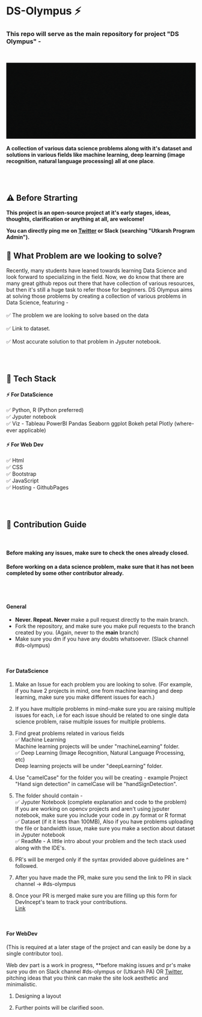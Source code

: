 # DS-Olympus ⚡️
### This repo will serve as the main repository for project "DS Olympus" - 
<br>

![image](forReadme/intro.gif)

**A collection of various data science problems along with it's dataset and solutions in various fields like machine learning, deep learning (image recognition, natural language processing) all at one place**. 

<br>
<br>


## ⚠️ Before Strarting 

**This project is an open-source project at it's early stages, ideas, thoughts, clarification or anything at all, are welcome!**

**You can directly ping me on [Twitter](https://twitter.com/TweetsZeus) or Slack (searching "Utkarsh Program Admin").** 


## 🚩 What Problem are we looking to solve? 
Recently, many students have leaned towards learning Data Science and look forward to specializing in the field. Now, we do know that there are many great github repos out there that have collection of various resources, but then it's still a huge task to refer those for beginners. DS Olympus aims at solving those problems by creating a collection of various problems in Data Science, featuring -
<Br><br>
✅ The problem we are looking to solve based on the data 
<Br> <br>
✅ Link to dataset. 
<Br> <br>
✅ Most accurate solution to that problem in Jyputer notebook.

<Br>
<Br>

## 🚩 Tech Stack 
#### ⚡️ For DataScience
✅ Python, R (Python preferred) <Br>
✅ Jyputer notebook <Br>
✅ Viz -  Tableau PowerBI Pandas Seaborn ggplot Bokeh petal Plotly (where-ever applicable)<Br>


#### ⚡️ For Web Dev
✅ Html <Br>
✅ CSS <Br> 
✅ Bootstrap <br>
✅ JavaScript <Br>
✅ Hosting - GithubPages <Br>

<br>
<br>

## 🚩 Contribution Guide

<br>

#### Before making any issues, make sure to check the ones already closed. 

#### Before working on a data science problem, make sure that it has not been completed by some other contributor already. 


<br>
<br>

#### General
* **Never. Repeat. Never** make a pull request directly to the main branch. 
* Fork the repository, and make sure you make pull requests to the branch created by you. (Again, never to the **main** branch)
* Make sure you dm if you have any doubts whatsoever. (Slack channel #ds-olympus)

<br>

#### For DataScience 



1. Make an Issue for each problem you are looking to solve. (For example, if you have 2 projects in mind, one from machine learning and deep learning, make sure you make different issues for each.)

2. If you have multiple problems in mind-make sure you are raising multiple issues for each, i.e for each issue should be related to one single data science problem, raise multiple issues for multiple problems.

3. Find great problems related in various fields <Br>
✅ Machine Learning <br>
Machine learning projects will be under "machineLearning" folder.<br>
✅ Deep Learning (Image Recognition, Natural Language Processing, etc)<br>
Deep learning projects will be under "deepLearning" folder.

4. Use "camelCase" for the folder you will be creating - example Project "Hand sign detection" in camelCase will be "handSignDetection". 

5. The folder should contain - <br>
✅ Jyputer Notebook (complete explanation and code to the problem)<br> 
If you are working on opencv projects and aren't using jyputer notebook, make sure you include your code in .py format or R format<Br>
✅ Dataset (if it it less than 100MB), Also if you have problems uploading the file or bandwidth issue, make sure you make a section about dataset in Jyputer notebook <br>
✅ ReadMe - A little intro about your problem and the tech stack used along with the IDE's. 

6. PR's will be merged only if the syntax provided above guidelines are ^ followed. <br>

7. After you have made the PR, make sure you send the link to PR in slack channel -> #ds-olympus

8. Once your PR is merged make sure you are filling up this form for DevIncept's team to track your contributions.<BR>
[Link](https://docs.google.com/forms/d/e/1FAIpQLScIZGskVmKmadftHL5KzNKx4ydly-s2JYRfg587NGA2B5GX1g/viewform)
<Br>



#### For WebDev 
(This is required at a later stage of the project and can easily be done by a single contributor too).

Web dev part is a work in progress, **before making issues and pr's make sure you dm on Slack channel #ds-olympus or (Utkarsh PA) OR [Twitter](https://twitter.com/TweetsZeus), pitching ideas that you think can make the site look aesthetic and minimalistic. <Br>


1. Designing a layout

2. Further points will be clarified soon. 
